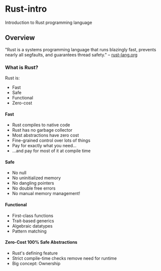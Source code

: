 # Rust-intro
Introduction to Rust programming language

## Overview

"Rust is a systems programming language that runs blazingly fast, prevents nearly all segfaults, and guarantees thread safety." – [rust-lang.org](https://www.rust-lang.org/en-US/)

### What is Rust?

Rust is:

* Fast
* Safe
* Functional
* Zero-cost

#### Fast

* Rust compiles to native code
* Rust has no garbage collector
* Most abstractions have zero cost
* Fine-grained control over lots of things
* Pay for exactly what you need...
* ...and pay for most of it at compile time

#### Safe

* No null
* No uninitialized memory
* No dangling pointers
* No double free errors
* No manual memory management!

#### Functional

* First-class functions
* Trait-based generics
* Algebraic datatypes
* Pattern matching

#### Zero-Cost 100% Safe Abstractions

* Rust's defining feature
* Strict compile-time checks remove need for runtime
* Big concept: Ownership
